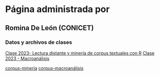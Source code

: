 # Página administrada por
## Romina De León (CONICET)
### Datos y archivos de clases

[Clase 2023- Lectura distante y minería de corpus textuales con R](clase-2023.html)
[Clase 2023 - Macroanálisis](https://github.com/rominicky/diplocssoc/raw/main/macroanalisis_stylo.html)

[corpus-minería](https://github.com/rominicky/diplocssoc/raw/main/corpus_ej2.zip)
[corpus-macroanálisis](https://github.com/rominicky/diplocssoc/raw/main/corpus.zip)

